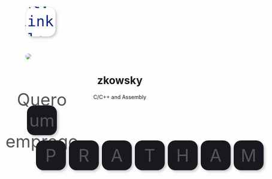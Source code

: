 ```yaml
---
layout: page
permalink: /eu/
title: ME
---
```


<html>
<head>
<style>
.circular--square {
  opacity:100%;
  transition:opacity 2s
}
h1 {text-align: center;}
p {text-align: center;}
div {text-align: center;}
.circular--square { border-top-left-radius: 50% 50%; border-top-right-radius: 50% 50%; border-bottom-right-radius: 50% 50%; border-bottom-left-radius: 50% 50%; }
.fade-in-image {
  opacity: 50%;
}
.circular--square:hover {
  opacity:100%;
  transition:opacity 2s
}
ul {
  position: relative;
  display: flex;
}
li {
  list-style: none;
}
label {
  position: relative;
}
input[type="checkbox"] {
  position: absolute;
  opacity: 0;
  cursor: pointer;
  height: 80px;
  width: 80px;
  z-index: 100;
}
div {
  position: relative;
  height: 80px;
  width: 80px;
  background: #18191f;
  color: #555;
  display: flex;
  display: flex;
  justify-content: center;
  align-items: center;
  font-size: 46px;
  cursor: pointer;
  margin: 0 4px;
  border-radius: 20px;
  box-shadow: -1px -1px 4px rgba(255, 255, 255, 0.05),
    4px 4px 6px rgba(0, 0, 0, 0.2),
    inset -1px -1px 4px rgba(255, 255, 255, 0.05),
    inset 1px 1px 1px rgba(0, 0, 0, 0.1);
}
/* div:before {
  content: "";
  position: absolute;
  top: 2px;
  left: 2px;
  width: 75px;
  height: 38px;
  border-top-left-radius: 20px;
  border-top-right-radius: 20px;
  background: rgba(255, 255, 255, 0.05);
} */
input[type="checkbox"]:checked ~ div {
  box-shadow: inset 0 0 2px rgba(255, 255, 255, 0.05),
    inset 4px 4px 6px rgba(0, 0, 0, 0.2);
  color: yellow;
  text-shadow: 0 0 15px yellow, 0 0 25px yellow;
  animation: glow 1.5s linear infinite;
}
@keyframes glow {
0%{
filter: hue-rotate(0deg);
}
  100% {
    filter: hue-rotate(360deg);
  }
}
  

  
}


</style>
</head>
<body>
<img class="circular--square" src="https://avatars.githubusercontent.com/u/43838148?s=96&v=4" />
<h1>zkowsky</h1>
<p>C/C++ and Assembly</p>
<div>Quero um emprego</div>
<ul>
  <li>
    <input type="checkbox" />
    <div>P</div>
  </li>
  <li>
    <input type="checkbox" />
    <div>R</div>
  </li>
  <li>
    <input type="checkbox" />
    <div>A</div>
  </li>
  <li>
    <input type="checkbox" />
    <div>T</div>
  </li>
  <li>
    <input type="checkbox" />
    <div>H</div>
  </li>
  <li>
    <input type="checkbox" />
    <div>A</div>
  </li>
  <li>
    <input type="checkbox" />
    <div>M</div>
  </li>
</ul>

</body>
</html>




